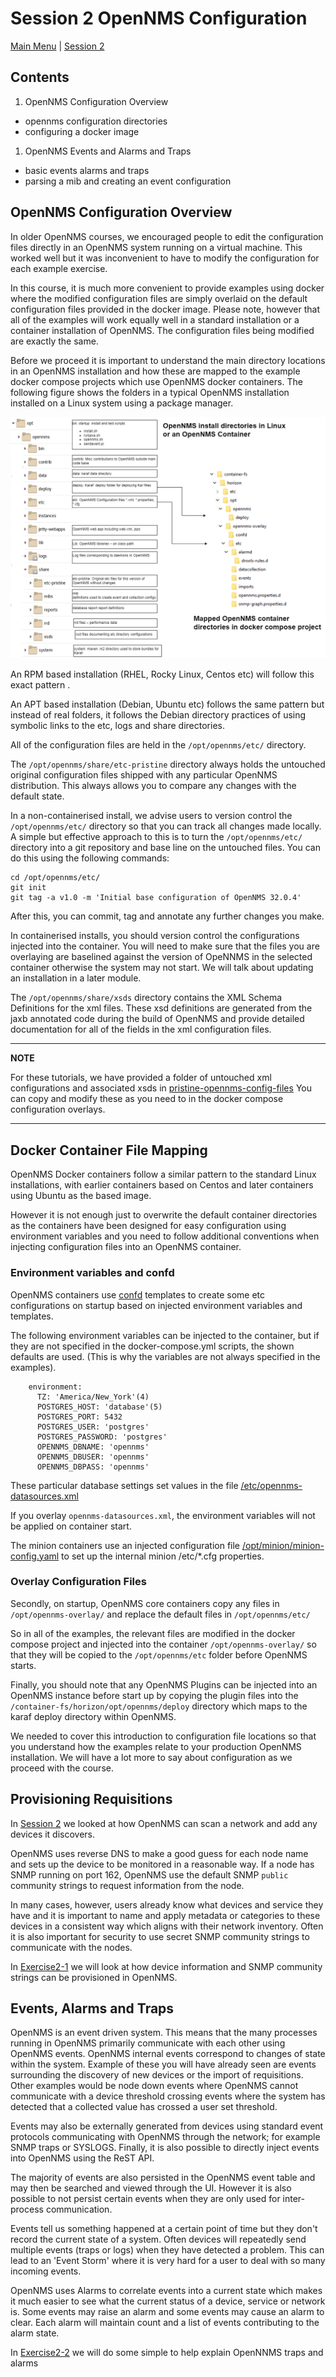 # Session 2 OpenNMS Configuration

[Main Menu](../README.md) | [Session 2](../session2/README.md)

## Contents
1. OpenNMS Configuration Overview
* opennms configuration directories
* configuring a docker image
1. OpenNMS Events and Alarms and Traps
* basic events alarms and traps
* parsing a mib and creating an event configuration


## OpenNMS Configuration Overview

In older OpenNMS courses, we encouraged people to edit the configuration files directly in an OpenNMS system running on a virtual machine.
This worked well but it was inconvenient to have to modify the configuration for each example exercise.

In this course, it is much more convenient to provide examples using docker where the modified configuration files are simply overlaid on the default configuration files provided in the docker image. 
Please note, however that all of the examples will work equally well in a standard installation or a container installation of OpenNMS.
The configuration files being modified are exactly the same.

Before we proceed it is important to understand the main directory locations in an OpenNMS installation and how these are mapped to the example docker compose projects which use OpenNMS docker containers.
The following figure shows the folders in a typical OpenNMS installation installed on a Linux system using a package manager.
 
![alt text](../session2/images/opennmsFolders.drawio.png "Figure opennmsFolders.drawio.png")

An RPM based installation  (RHEL, Rocky Linux, Centos etc) will follow this exact pattern .

An APT based installation (Debian, Ubuntu etc)  follows the same pattern but instead of real folders, it follows the Debian directory practices of using symbolic links to the etc, logs and share directories.

All of the configuration files are held in the `/opt/opennms/etc/` directory.

The `/opt/opennms/share/etc-pristine` directory always holds the untouched original configuration files shipped with any particular OpenNMS distribution. 
This always allows you to compare any changes with the default state.

In a non-containerised install, we advise users to version control the `/opt/opennms/etc/` directory so that you can track all changes made locally. 
A simple but effective approach to this is to turn the `/opt/opennms/etc/` directory into a git repository and base line on the untouched files. 
You can do this using the following commands:

```
cd /opt/opennms/etc/
git init
git tag -a v1.0 -m 'Initial base configuration of OpenNMS 32.0.4'
```
After this, you can commit, tag and annotate any further changes you make.

In containerised installs, you should version control the configurations injected into the container.
You will need to make sure that the files you are overlaying are baselined against the version of OpeNNMS in the selected container otherwise the system may not start.
We will talk about updating an installation in a later module.

The `/opt/opennms/share/xsds` directory contains the XML Schema Definitions for the xml files. 
These xsd definitions are generated from the jaxb annotated code during the build of OpenNMS and provide detailed documentation for all of the fields in the xml configuration files.

---
**NOTE**

For these tutorials, we have provided a folder of untouched xml configurations and associated xsds in [pristine-opennms-config-files](../../main/pristine-opennms-config-files/)
You can copy and modify these as you need to in the docker compose configuration overlays.

---

## Docker Container File Mapping

OpenNMS Docker containers follow a similar pattern to the standard Linux installations, with earlier containers based on Centos and later containers using Ubuntu as the based image. 

However it is not enough just to overwrite the default container directories as the containers have been designed for easy configuration using environment variables and you need to follow additional conventions when injecting configuration files into an OpenNMS container.

### Environment variables and confd

OpenNMS containers use [confd](https://github.com/kelseyhightower/confd/tree/master) templates to create some etc configurations on startup based on injected environment variables and templates. 

The following environment variables can be injected to the container, but if they are not specified in the docker-compose.yml scripts, the shown defaults are used.
(This is why the variables are not always specified in the examples).

```
    environment:
      TZ: 'America/New_York'(4)
      POSTGRES_HOST: 'database'(5)
      POSTGRES_PORT: 5432
      POSTGRES_USER: 'postgres'
      POSTGRES_PASSWORD: 'postgres'
      OPENNMS_DBNAME: 'opennms'
      OPENNMS_DBUSER: 'opennms'
      OPENNMS_DBPASS: 'opennms'
```
These particular database settings set values in the file [/etc/opennms-datasources.xml](../../main/pristine-opennms-config-files/etc-pristine/opennms-datasources.xml)

If you overlay `opennms-datasources.xml`, the environment variables will not be applied on container start.

The minion containers use an injected configuration file [/opt/minion/minion-config.yaml](../session2/minimal-minion-activemq/container-fs/minion1/opt/minion/minion-config.yaml) to set up the internal minion /etc/*.cfg properties.

### Overlay Configuration Files 

Secondly, on startup, OpenNMS core containers copy any files in `/opt/opennms-overlay/` and replace the default files in `/opt/opennms/etc/`

So in all of the examples, the relevant files are modified in the docker compose project and injected into the container `/opt/opennms-overlay/` so that they will be copied to the `/opt/opennms/etc` folder before OpenNMS starts.

Finally, you should note that any OpenNMS Plugins can be injected into an OpenNMS instance before start up by copying the plugin files into the `/container-fs/horizon/opt/opennms/deploy` directory which maps to the karaf deploy directory within OpenNMS.

We needed to cover this introduction to configuration file locations so that you understand how the examples relate to your production OpenNMS installation. 
We will have a lot more to say about configuration as we proceed with the course.

## Provisioning Requisitions

In [Session 2](../session2/README.md) we looked at how OpenNMS can scan a network and add any devices it discovers. 

OpenNMS uses reverse DNS to make a good guess for each node name and sets up the device to be monitored in a reasonable way.
If a node has SNMP running on port 162, OpenNMS use the default SNMP `public` community strings to request information from the node. 

In many cases, however, users already know what devices and service they have and it is important to name and apply metadata or categories to these devices in a consistent way which aligns with their network inventory. 
Often it is also important for security to use secret SNMP community strings to communicate with the nodes.

In [Exercise2-1](../session2/Exercise2-1.md) we will look at how device information and SNMP community strings can be provisioned in OpenNMS.


## Events, Alarms and Traps

OpenNMS is an event driven system.
This means that the many processes running in OpenNMS primarily communicate with each other using OpenNMS events. 
OpenNMS internal events correspond to changes of state within the system. 
Example of these you will have already seen are events surrounding the discovery of new devices or the import of requisitions.
Other examples would be node down events where OpenNMS cannot communicate with a device threshold crossing events where the system has detected that a collected value has crossed a user set threshold.

Events may also be externally generated from devices using standard event protocols communicating with OpenNMS through the network; for example SNMP traps or SYSLOGS.
Finally, it is also possible to directly inject events into OpenNMS using the ReST API.

The majority of events are also persisted in the OpenNMS event table and may then be searched and viewed through the UI.
However it is also possible to not persist certain events when they are only used for inter-process communication.

Events tell us something happened at a certain point of time but they don't record the current state of a system.
Often devices will repeatedly send multiple events (traps or logs) when they have detected a problem. 
This can lead to an 'Event Storm' where it is very hard for a user to deal with so many incoming events.

OpenNMS uses Alarms to correlate events into a current state which makes it much easier to see what the current status of a device, service or network is. 
Some events may raise an alarm and some events may cause an alarm to clear. 
Each alarm will maintain count and a list of events contributing to the alarm state. 


In [Exercise2-2](../session2/Exercise2-2.md) we will do some simple to help explain OpenNNMS traps and alarms
